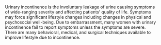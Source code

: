 Urinary incontinence is the involuntary leakage of urine causing symptoms of wide-ranging severity and affecting patients' quality of life. Symptoms may force significant lifestyle changes including changes in physical and psychosocial well-being. Due to embarrassment, many women with urinary incontinence fail to report symptoms unless the symptoms are severe. There are many behavioral, medical, and surgical techniques available to improve lifestyle due to incontinence.